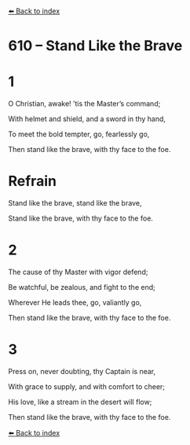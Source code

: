 [⬅️ Back to index](../README.md)

# 610 – Stand Like the Brave





# 1

O Christian, awake! ’tis the Master’s command;

With helmet and shield, and a sword in thy hand,

To meet the bold tempter, go, fearlessly go,

Then stand like the brave, with thy face to the foe.



# Refrain

Stand like the brave, stand like the brave,

Stand like the brave, with thy face to the foe.



# 2

The cause of thy Master with vigor defend;

Be watchful, be zealous, and fight to the end;

Wherever He leads thee, go, valiantly go,

Then stand like the brave, with thy face to the foe.



# 3

Press on, never doubting, thy Captain is near,

With grace to supply, and with comfort to cheer;

His love, like a stream in the desert will flow;

Then stand like the brave, with thy face to the foe.

[⬅️ Back to index](../README.md)
